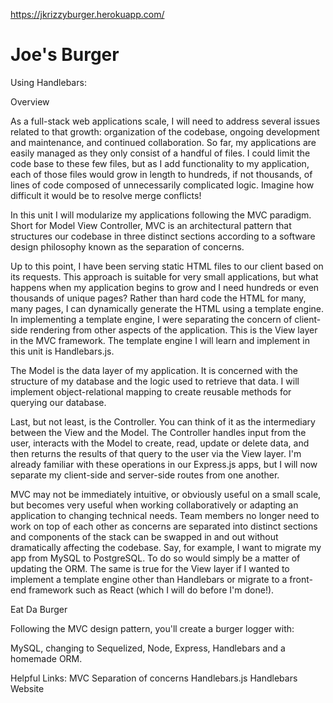 https://jkrizzyburger.herokuapp.com/

# Joe's Burger

Using Handlebars:

Overview

As a full-stack web applications scale, I will need to address several issues related to that growth: organization of the codebase, ongoing development and maintenance, and continued collaboration. So far, my applications are easily managed as they only consist of a handful of files. I could limit the code base to these few files, but as I add functionality to my application, each of those files would grow in length to hundreds, if not thousands, of lines of code composed of unnecessarily complicated logic. Imagine how difficult it would be to resolve merge conflicts!

In this unit I will modularize my applications following the MVC paradigm. Short for Model View Controller, MVC is an architectural pattern that structures our codebase in three distinct sections according to a software design philosophy known as the separation of concerns.

Up to this point, I have been serving static HTML files to our client based on its requests. This approach is suitable for very small applications, but what happens when my application begins to grow and I need hundreds or even thousands of unique pages? Rather than hard code the HTML for many, many pages, I can dynamically generate the HTML using a template engine. In implementing a template engine, I were separating the concern of client-side rendering from other aspects of the application. This is the View layer in the MVC framework. The template engine I will learn and implement in this unit is Handlebars.js.

The Model is the data layer of my application. It is concerned with the structure of my database and the logic used to retrieve that data. I will implement object-relational mapping to create reusable methods for querying our database.

Last, but not least, is the Controller.  You can think of it as the intermediary between the View and the Model. The Controller handles input from the user, interacts with the Model to create, read, update or delete data, and then returns the results of that query to the user via the View layer. I'm already familiar with these operations in our Express.js apps, but I will now separate my client-side and server-side routes from one another.

MVC may not be immediately intuitive, or obviously useful on a small scale, but becomes very useful when working collaboratively or adapting an application to changing technical needs. Team members no longer need to work on top of each other as concerns are separated into distinct sections and components of the stack can be swapped in and out without dramatically affecting the codebase. Say, for example, I want to migrate my app from MySQL to PostgreSQL. To do so would simply be a matter of updating the ORM. The same is true for the View layer if I wanted to implement a template engine other than Handlebars or migrate to a front-end framework such as React (which I will do before I'm done!).


Eat Da Burger

Following the MVC design pattern, you'll create a burger logger with:

MySQL, changing to Sequelized, Node, Express, Handlebars and a homemade ORM.

Helpful Links:
MVC
Separation of concerns
Handlebars.js
Handlebars Website
